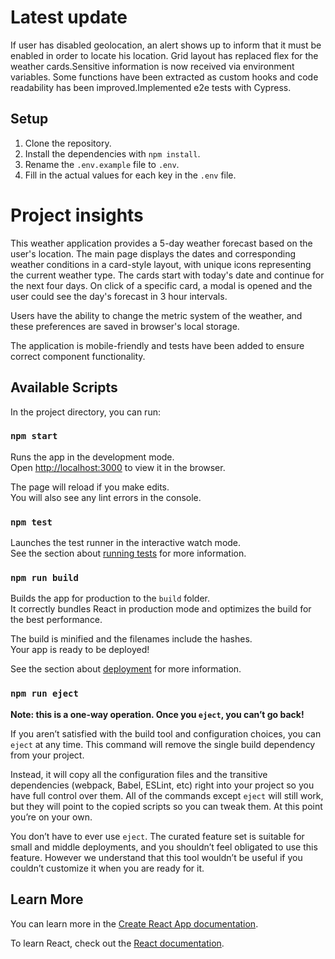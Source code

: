 # Latest update
If user has disabled geolocation, an alert shows up to inform that it must be enabled in order to locate his location. Grid layout has replaced flex for the weather cards.Sensitive information is now received via environment variables. Some functions have been extracted as custom hooks and code readability has been improved.Implemented e2e tests with Cypress.

## Setup

1. Clone the repository.
2. Install the dependencies with `npm install`.
3. Rename the `.env.example` file to  `.env`.
4. Fill in the actual values for each key in the `.env` file.

# Project insights

This weather application provides a 5-day weather forecast based on the user's location. The main page displays the dates and corresponding weather conditions in a card-style layout, with unique icons representing the current weather type. The cards start with today's date and continue for the next four days. On click of a specific card, a modal is opened and the user could see the day's forecast in 3 hour intervals.

Users have the ability to change the metric system of the weather, and these preferences are saved in browser's local storage.

The application is mobile-friendly and tests have been added to ensure correct component functionality.

## Available Scripts

In the project directory, you can run:

### `npm start`

Runs the app in the development mode.\
Open [http://localhost:3000](http://localhost:3000) to view it in the browser.

The page will reload if you make edits.\
You will also see any lint errors in the console.

### `npm test`

Launches the test runner in the interactive watch mode.\
See the section about [running tests](https://facebook.github.io/create-react-app/docs/running-tests) for more information.

### `npm run build`

Builds the app for production to the `build` folder.\
It correctly bundles React in production mode and optimizes the build for the best performance.

The build is minified and the filenames include the hashes.\
Your app is ready to be deployed!

See the section about [deployment](https://facebook.github.io/create-react-app/docs/deployment) for more information.

### `npm run eject`

**Note: this is a one-way operation. Once you `eject`, you can’t go back!**

If you aren’t satisfied with the build tool and configuration choices, you can `eject` at any time. This command will remove the single build dependency from your project.

Instead, it will copy all the configuration files and the transitive dependencies (webpack, Babel, ESLint, etc) right into your project so you have full control over them. All of the commands except `eject` will still work, but they will point to the copied scripts so you can tweak them. At this point you’re on your own.

You don’t have to ever use `eject`. The curated feature set is suitable for small and middle deployments, and you shouldn’t feel obligated to use this feature. However we understand that this tool wouldn’t be useful if you couldn’t customize it when you are ready for it.

## Learn More

You can learn more in the [Create React App documentation](https://facebook.github.io/create-react-app/docs/getting-started).

To learn React, check out the [React documentation](https://reactjs.org/).
